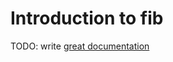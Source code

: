 # Introduction to fib

TODO: write [great documentation](http://jacobian.org/writing/what-to-write/)
